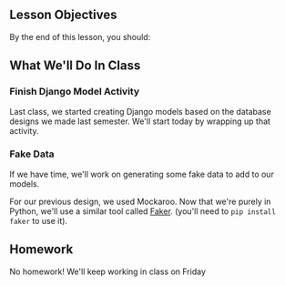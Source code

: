 ## Lesson Objectives
By the end of this lesson, you should:


## What We'll Do In Class


### Finish Django Model Activity
Last class, we started creating Django models based on the database designs we made last semester. We'll start today by wrapping up that activity.

### Fake Data
If we have time, we'll work on generating some fake data to add to our models.

For our previous design, we used Mockaroo. Now that we're purely in Python, we'll use a similar tool called [Faker](https://faker.readthedocs.io/en/master/). (you'll need to `pip install faker` to use it).


## Homework
No homework! We'll keep working in class on Friday

